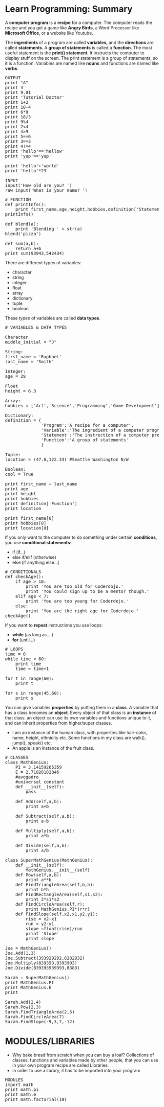 # Learn Programming: Summary

A **computer program** is a **recipe** for a computer. The computer reads the recipe and  you get a game like **Angry Birds**, a Word Processor like **Microsoft Office**, or a website like Youtube.

The **ingredients** of a program are called **variables**, and the **directions** are called **statements**. A **group of statements** is called a **function**. The most useful statement is the **print() statement**. It instructs the computer to display stuff on the screen. The print statement is a group of statements, so it is a function. Variables are named like **nouns** and functions are named like **verbs**.

<pre>
OUTPUT
print "A"
print 4
print 9.81
print 'Tutorial Doctor'
print 1+2
print 10-4
print 6*8
print 18/3
print 9%4
print 2<4
print 4>9
print 5==6
print 3==3
print 4!=4
print 'hello'=='hellow'
print 'yup'=='yup'

print 'hello'+'world'
print 'hello'*23

INPUT
input('How old are you? ')
raw_input('What is your name? ')
</pre>

<pre>
# FUNCTION
def printInfo():
	print first_name,age,height,hobbies,definition['Statement'],location
printInfo()

def blend(a):
	print 'Blending ' + str(a)
blend('pizza')

def sum(a,b):
	return a+b
print sum(93943,542434)
</pre>

There are different types of variables:

- character
- string
- integer
- float
- array
- dictionary
- tuple
- boolean

These *types* of variables are called **data types**.

<pre>
# VARIABLES & DATA TYPES

Character
middle_initial = "J"

String:
first_name = 'Raphael'
last_name = 'Smith'

Integer:
age = 29

Float
height = 6.3

Array:
hobbies = ['Art','Science','Programming','Game Development']

Dictionary:
definition = {
              'Program':'A recipe for a computer',
              'Variable':'The ingredient of a computer program',
              'Statement':'The instruction of a computer program',
              'Function':'A group of statements'
              }

Tuple:
location = (47.6,122.33) #Seattle Washington N/W

Boolean:
cool = True

print first_name + last_name
print age
print height
print hobbies
print definition['Function']
print location

print first_name[0]
print hobbies[0]
print location[0]
</pre>

If you only want to the computer to do something under certain **conditions**, you use **conditional statements**:

- if (if...)
- else if/elif (otherwise)
- else (if anything else...)

<pre>
# CONDITIONALS
def checkAge():
	if age > 18:
		print 'You are too old for Coderdojo.'
		print 'You could sign up to be a mentor though.'
	elif age < 7:
		print 'You are too young for Coderdojo.'
	else:
		print 'You are the right age for Coderdojo.'
checkAge()
</pre>

If you want to **repeat** instructions you use loops:
- **while** (as long as....)
- **for** (until...)

<pre>
# LOOPS
time = 0
while time < 60:
	print time
	time = time+1

for t in range(60):
	print t

for s in range(45,60):
	print s
</pre>

You can give variables **properties** by putting them in a **class**. A variable that has a class becomes an **object**. Every object of that class is an **instance** of that class. an object can use its own variables and functions unique to it, and can inherit properties from higher/super classes.

- I am an instance of the human class, with properties like hair-color, name, height, ethnicity etc. Some functions in my class are walk(), jump(), speak() etc.
- An apple is an instance of the fruit class.

<pre>
# CLASSES
class MathGenius:
	PI = 3.14159265359
	E = 2.71828182846
	#avogadro
	#universal constant
	def __init__(self):
		pass
	
	def Add(self,a,b):
		print a+b
	
	def Subtract(self,a,b):
		print a-b
	
	def Multiply(self,a,b):
		print a*b
	
	def Divide(self,a,b):
		print a/b

class SuperMathGenius(MathGenius):
	def __init__(self):
		MathGenius.__init__(self)
	def Pow(self,a,b):
		print a**b
	def FindTriangleArea(self,b,h):
		print b*h
	def FindRectangleArea(self,s1,s2):
		print 2*s1*s2
	def FindCircleArea(self,r):
		print MathGenius.PI*(r*r)
	def FindSlope(self,x2,x1,y2,y1):
		rise = x2-x1
		run = y2-y1
		slope =float(rise)/run
		print 'Slope'
		print slope

Joe = MathGenius()
Joe.Add(1,3)
Joe.Subtract(393929292,8282932)
Joe.Multiply(839393,9393903)
Joe.Divide(839393939393,8383)

Sarah = SuperMathGenius()
print MathGenius.PI
print MathGenius.E
print

Sarah.Add(2,4)
Sarah.Pow(2,3)
Sarah.FindTriangleArea(2,5)
Sarah.FindCircleArea(7)
Sarah.FindSlope(-9,3,7,-12)
</pre>

# MODULES/LIBRARIES
- Why bake bread from scratch when you can buy a loaf? Collections of classes, functions and variables made by other people, that you can use in your own program recipe are called Libraries.
- In order to use a library, it has to be imported into your program

<pre>
MODULES
import math
print math.pi
print math.e
print math.factorial(10)
</pre>
